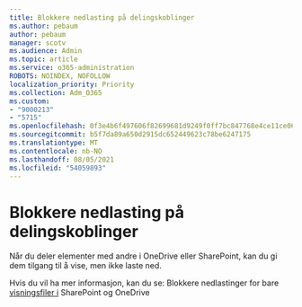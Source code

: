 ```yaml
---
title: Blokkere nedlasting på delingskoblinger
ms.author: pebaum
author: pebaum
manager: scotv
ms.audience: Admin
ms.topic: article
ms.service: o365-administration
ROBOTS: NOINDEX, NOFOLLOW
localization_priority: Priority
ms.collection: Adm_O365
ms.custom:
- "9000213"
- "5715"
ms.openlocfilehash: 0f3e4b6f497606f82699681d9249f0ff7bc847768e4ce11ce06586d3fdd3676b
ms.sourcegitcommit: b5f7da89a650d2915dc652449623c78be6247175
ms.translationtype: MT
ms.contentlocale: nb-NO
ms.lasthandoff: 08/05/2021
ms.locfileid: "54059893"
---
```

# <a name="block-download-on-sharing-links"></a>Blokkere nedlasting på delingskoblinger

Når du deler elementer med andre i OneDrive eller SharePoint, kan du gi dem tilgang til å vise, men ikke laste ned.

Hvis du vil ha mer informasjon, kan du se: Blokkere nedlastinger for bare [visningsfiler i](https://support.microsoft.com/office/block-downloads-for-view-only-files-in-sharepoint-and-onedrive-6051184b-62ac-4149-b874-13dcd40ef91e) SharePoint og OneDrive
